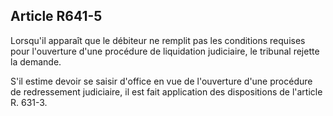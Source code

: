 Article R641-5
----
Lorsqu'il apparaît que le débiteur ne remplit pas les conditions requises pour
l'ouverture d'une procédure de liquidation judiciaire, le tribunal rejette la
demande.

S'il estime devoir se saisir d'office en vue de l'ouverture d'une procédure de
redressement judiciaire, il est fait application des dispositions de l'article
R. 631-3.
